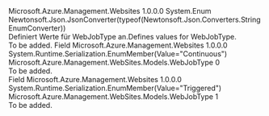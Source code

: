 <Type Name="WebJobType" FullName="Microsoft.Azure.Management.WebSites.Models.WebJobType">
  <TypeSignature Language="C#" Value="public enum WebJobType" />
  <TypeSignature Language="ILAsm" Value=".class public auto ansi sealed WebJobType extends System.Enum" />
  <TypeSignature Language="DocId" Value="T:Microsoft.Azure.Management.WebSites.Models.WebJobType" />
  <TypeSignature Language="VB.NET" Value="Public Enum WebJobType" />
  <TypeSignature Language="F#" Value="type WebJobType = " />
  <AssemblyInfo>
    <AssemblyName>Microsoft.Azure.Management.Websites</AssemblyName>
    <AssemblyVersion>1.0.0.0</AssemblyVersion>
  </AssemblyInfo>
  <Base>
    <BaseTypeName>System.Enum</BaseTypeName>
  </Base>
  <Attributes>
    <Attribute>
      <AttributeName>Newtonsoft.Json.JsonConverter(typeof(Newtonsoft.Json.Converters.StringEnumConverter))</AttributeName>
    </Attribute>
  </Attributes>
  <Docs>
    <summary>
            <span data-ttu-id="40989-101">Definiert Werte für WebJobType an.</span><span class="sxs-lookup"><span data-stu-id="40989-101">Defines values for WebJobType.</span></span>
            </summary>
    <remarks>To be added.</remarks>
  </Docs>
  <Members>
    <Member MemberName="Continuous">
      <MemberSignature Language="C#" Value="Continuous" />
      <MemberSignature Language="ILAsm" Value=".field public static literal valuetype Microsoft.Azure.Management.WebSites.Models.WebJobType Continuous = int32(0)" />
      <MemberSignature Language="DocId" Value="F:Microsoft.Azure.Management.WebSites.Models.WebJobType.Continuous" />
      <MemberSignature Language="VB.NET" Value="Continuous" />
      <MemberSignature Language="F#" Value="Continuous = 0" Usage="Microsoft.Azure.Management.WebSites.Models.WebJobType.Continuous" />
      <MemberType>Field</MemberType>
      <AssemblyInfo>
        <AssemblyName>Microsoft.Azure.Management.Websites</AssemblyName>
        <AssemblyVersion>1.0.0.0</AssemblyVersion>
      </AssemblyInfo>
      <Attributes>
        <Attribute>
          <AttributeName>System.Runtime.Serialization.EnumMember(Value="Continuous")</AttributeName>
        </Attribute>
      </Attributes>
      <ReturnValue>
        <ReturnType>Microsoft.Azure.Management.WebSites.Models.WebJobType</ReturnType>
      </ReturnValue>
      <MemberValue>0</MemberValue>
      <Docs>
        <summary>To be added.</summary>
      </Docs>
    </Member>
    <Member MemberName="Triggered">
      <MemberSignature Language="C#" Value="Triggered" />
      <MemberSignature Language="ILAsm" Value=".field public static literal valuetype Microsoft.Azure.Management.WebSites.Models.WebJobType Triggered = int32(1)" />
      <MemberSignature Language="DocId" Value="F:Microsoft.Azure.Management.WebSites.Models.WebJobType.Triggered" />
      <MemberSignature Language="VB.NET" Value="Triggered" />
      <MemberSignature Language="F#" Value="Triggered = 1" Usage="Microsoft.Azure.Management.WebSites.Models.WebJobType.Triggered" />
      <MemberType>Field</MemberType>
      <AssemblyInfo>
        <AssemblyName>Microsoft.Azure.Management.Websites</AssemblyName>
        <AssemblyVersion>1.0.0.0</AssemblyVersion>
      </AssemblyInfo>
      <Attributes>
        <Attribute>
          <AttributeName>System.Runtime.Serialization.EnumMember(Value="Triggered")</AttributeName>
        </Attribute>
      </Attributes>
      <ReturnValue>
        <ReturnType>Microsoft.Azure.Management.WebSites.Models.WebJobType</ReturnType>
      </ReturnValue>
      <MemberValue>1</MemberValue>
      <Docs>
        <summary>To be added.</summary>
      </Docs>
    </Member>
  </Members>
</Type>